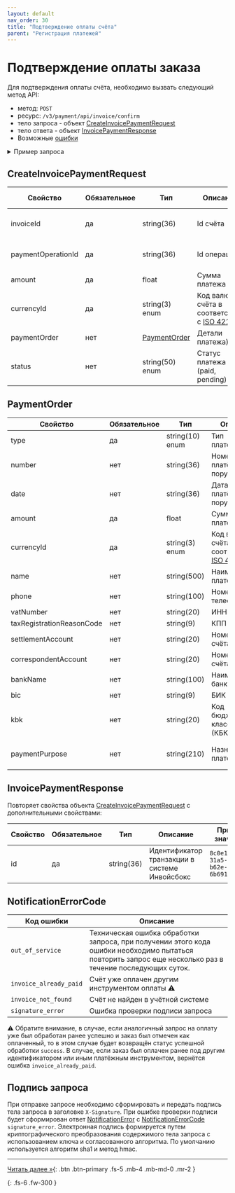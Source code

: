 ```yaml
---
layout: default
nav_order: 30
title: "Подтверждение оплаты счёта"
parent: "Регистрация платежей"
---
```


# Подтверждение оплаты заказа

Для подтверждения оплаты счёта, необходимо вызвать следующий метод API:

- метод: `POST`
- ресурс: `/v3/payment/api/invoice/confirm`
- тело запроса - объект [CreateInvoicePaymentRequest](#createinvoicepaymentrequest)
- тело ответа - объект [InvoicePaymentResponse](#invoicepaymentresponse)
- Возможные [ошибки](/docs/dictionary/error/)

<details>
  <summary>Пример запроса</summary>
<section markdown="1">
``` json
POST /v3/payment/api/invoice/confirm
Authorization: Bearer b37c4c689295904ed21eee5d9a48d42e
Content-Type: application/json
Accept: application/json
{
    "paymentOperationId" : "117a58b0-7dc9-424c-8f07-b8a865e8bcc7",
    "paymentOrderNumber" : "1342",
    "paymentOrderDate" : "2023-04-01",
    "amount" : 19658.45,
    "currencyId" : "RUB",
    "customer" : {
      "type" : "legal",
      "name" : "ООО Ромашка",
      "vatNumber" : "7710044140",
      "taxRegistrationReasonCode" : "770001001",
      "settlementAccount" : "40702810800190000253",
      "correspondentAccount" : "30101810700000000187",
      "bankName" : "ПАО ВТБ",
      "bic" : "044039142"
    }
}
```
</section>
</details>

## CreateInvoicePaymentRequest

| Свойство           | Обязательное | Тип             | Описание                   | Пример значения                        |
|--------------------|--------------|-----------------|----------------------------|----------------------------------------|
| invoiceId          | да           | string(36)      | Id счёта                   | `01771534-1a57-f184-dee3-ebeb91dded75` |
| paymentOperationId | да           | string(36)      | Id операции                | `117a58b0-7dc9-424c-8f07-b8a865e8bcc7` |
| amount             | да           | float           | Сумма платежа              | `19658.45`                             |
| currencyId         | да           | string(3) enum  | Код валюты счёта в соответствии с [ISO 4217](/docs/dictionary/iso4217/) | `RUB`, `USD`,`EUR`, `GBP` |
| paymentOrder       | нет          | [PaymentOrder](#paymentorder) | Детали платежа)    |                                        |
| status                    | нет          | string(50) enum | Статус платежа (paid, pending) | `paid`                                 |

## PaymentOrder

| Свойство                  | Обязательное | Тип             | Описание                   | Пример значения                                                |
|---------------------------|--------------|-----------------|----------------------------|----------------------------------------------------------------|
| type                      | да           | string(10) enum | Тип плательщика            | `legal` - юр. лицо, `private` - физ лицо                       |
| number                    | нет          | string(36)      | Номер платёжного поручения | `1342`                                 |
| date                      | нет          | string(36)      | Дата платёжного поручения  | `2023-04-01`                           |
| amount                    | да           | float           | Сумма платежа              | `19658.45`                                                 |
| currencyId                | да           | string(3) enum  | Код валюты счёта в соответствии с [ISO 4217](/docs/dictionary/iso4217/) | `RUB`, `USD`,`EUR`, `GBP`              |
| name                      | нет          | string(500)     | Наименование плательщика       | `ООО Ромашка`                                                  |
| phone                     | нет          | string(100)     | Номер телефона                 | `79001112233`                                                  |
| vatNumber                 | нет          | string(20)      | ИНН                            | `7710044140`                                                   |
| taxRegistrationReasonCode | нет          | string(9)       | КПП                            | `770001001`                                                    |
| settlementAccount         | нет          | string(20)      | Номер расчт. счёта             | `40702810800190000253`                                         |
| correspondentAccount      | нет          | string(20)      | Номер корр. счёта              | `30101810700000000187`                                         |
| bankName                  | нет          | string(100)     | Наименование банка             | `ПАО ВТБ`                                                      |
| bic                       | нет          | string(9)       | БИК                            | `044039142`                                                    |
| kbk                       | нет          | string(20)      | Код бюджетной классификации (КБК) | `18210501011011000110`                                      |
| paymentPurpose            | нет          | string(210)     | Назначение платежа             | `Оплата по счёту №10-2946153 за авиабилеты, НДС не выделяется` |


## InvoicePaymentResponse

Повторяет свойства объекта [CreateInvoicePaymentRequest](#createinvoicepaymentrequest) с дополнительными свойствами:

| Свойство   | Обязательное | Тип        | Описание                                      | Пример значения                         |
|------------|--------------|------------|-----------------------------------------------|-----------------------------------------|
| id         | да           | string(36) | Идентификатор транзакции в системе Инвойсбокс | `8c0e116d-31a5-4210-b62e-6b6917851f69`  |


## NotificationErrorCode

| Код ошибки             | Описание                                                                                                                                                  |
|------------------------|-----------------------------------------------------------------------------------------------------------------------------------------------------------|
| `out_of_service`       | Техническая ошибка обработки запроса, при получении этого кода ошибки необходимо пытаться повторить запрос еще несколько раз в течение последующих суток. |
| `invoice_already_paid` | Счёт уже оплачен другим инструментом оплаты :warning:                                                                                                     |
| `invoice_not_found`    | Счёт не найден в учётной системе                                                                                                                          |
| `signature_error`      | Ошибка проверки подписи запроса                                                                                                                           |

:warning: Обратите внимание, в случае, если аналогичный запрос на оплату уже был обработан ранее успешно и заказ был отмечен как оплаченный, то в этом случае будет возвращён статус успешной обработки `success`.
В случае, если заказ был оплачен ранее под другим идентификатором или иным платёжным инструментом, вернётся ошибка `invoice_already_paid`.


## Подпись запроса

При отправке запросе необходимо сформировать и передать подпись тела запроса в заголовке `X-Signature`. При ошибке проверки подписи будет сформирован ответ [NotificationError](#notificationerror) с [NotificationErrorCode](#notificationerrorcode) `signature_error`.
Электронная подпись формируется путем криптографического преобразования содержимого тела запроса с использованием ключа и согласованного алгоритма.
По умолчанию используется алгоритм sha1 и метод hmac.



---
[Читать далее &raquo;](/docs/dictionary){: .btn .btn-primary .fs-5 .mb-4 .mb-md-0 .mr-2 }

{: .fs-6 .fw-300 }
